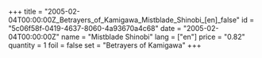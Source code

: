 +++
title = "2005-02-04T00:00:00Z_Betrayers_of_Kamigawa_Mistblade_Shinobi_[en]_false"
id = "5c06f58f-0419-4637-8060-4a93670a4c68"
date = "2005-02-04T00:00:00Z"
name = "Mistblade Shinobi"
lang = ["en"]
price = "0.82"
quantity = 1
foil = false
set = "Betrayers of Kamigawa"
+++
